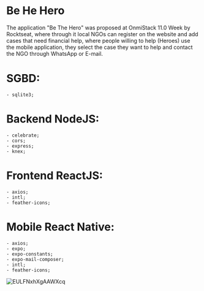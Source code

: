 # Be He Hero

The application "Be The Hero" was proposed at OnmiStack 11.0 Week by Rocktseat, where through it local NGOs can register on the website and add cases that need financial help, where people willing to help (Heroes) use the mobile application, they select the case they want to help and contact the NGO through WhatsApp or E-mail.

# SGBD:
    - sqlite3;

# Backend NodeJS:
    - celebrate;
    - cors;
    - express;
    - knex;
    
# Frontend ReactJS:
    - axios;
    - intl;
    - feather-icons;

# Mobile React Native:
    - axios;
    - expo;
    - expo-constants;
    - expo-mail-composer;
    - intl;
    - feather-icons;


![EULFNxhXgAAWXcq](https://user-images.githubusercontent.com/59518539/77956622-91897b80-72a8-11ea-9b71-d036bb46cc81.jpeg)
